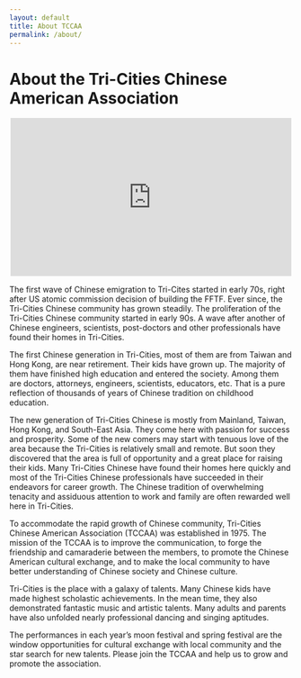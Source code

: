 ```yaml
---
layout: default
title: About TCCAA
permalink: /about/
---
```


# About the Tri-Cities Chinese American Association

<div style="position: relative; width: 100%; max-width: 500px; margin: 0 auto;">
  <div style="padding-top: 56.25%; position: relative; overflow: hidden;">
    <iframe style="position: absolute; top: 0; left: 0; width: 100%; height: 100%;" 
            src="https://www.youtube.com/embed/KcVlMTHDaj4" frameborder="0" allowfullscreen></iframe>
  </div>
</div>

The first wave of Chinese emigration to Tri-Cites started in early 70s, right after US atomic commission decision of building the FFTF. Ever since, the Tri-Cities Chinese community has grown steadily.  The proliferation of the Tri-Cities Chinese community started in early 90s. A wave after another of Chinese engineers, scientists, post-doctors and other professionals have found their homes in Tri-Cities.

The first Chinese generation in Tri-Cities, most of them are from Taiwan and Hong Kong, are near retirement. Their kids have grown up. The majority of them have finished high education and entered the society. Among them are doctors, attorneys, engineers, scientists, educators, etc. That is a pure reflection of thousands of years of Chinese tradition on childhood education.

The new generation of Tri-Cities Chinese is mostly from Mainland, Taiwan, Hong Kong, and South-East Asia. They come here with passion for success and prosperity. Some of the new comers may start with tenuous love of the area because the Tri-Cities is relatively small and remote. But soon they discovered that the area is full of opportunity and a great place for raising their kids. Many Tri-Cities Chinese have found their homes here quickly and most of the Tri-Cities Chinese professionals have succeeded in their endeavors for career growth. The Chinese tradition of overwhelming tenacity and assiduous attention to work and family are often rewarded well here in Tri-Cities.

To accommodate the rapid growth of Chinese community, Tri-Cities Chinese American Association (TCCAA) was established in 1975. The mission of the TCCAA is to improve the communication, to forge the friendship and camaraderie between the members, to promote the Chinese American cultural exchange, and to make the local community to have better understanding of Chinese society and Chinese culture.

Tri-Cities is the place with a galaxy of talents. Many Chinese kids have made highest scholastic achievements. In the mean time, they also demonstrated fantastic music and artistic talents. Many adults and parents have also unfolded nearly professional dancing and singing aptitudes.

The performances in each year’s moon festival and spring festival are the window opportunities for cultural exchange with local community and the star search for new talents. Please join the TCCAA and help us to grow and promote the association.